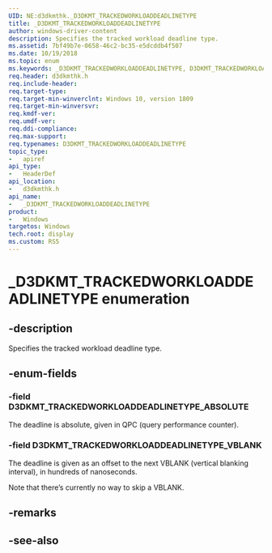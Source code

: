 ```yaml
---
UID: NE:d3dkmthk._D3DKMT_TRACKEDWORKLOADDEADLINETYPE
title: _D3DKMT_TRACKEDWORKLOADDEADLINETYPE
author: windows-driver-content
description: Specifies the tracked workload deadline type.
ms.assetid: 7bf49b7e-0658-46c2-bc35-e5dcddb4f507
ms.date: 10/19/2018
ms.topic: enum
ms.keywords: _D3DKMT_TRACKEDWORKLOADDEADLINETYPE, D3DKMT_TRACKEDWORKLOADDEADLINETYPE, 
req.header: d3dkmthk.h
req.include-header:
req.target-type:
req.target-min-winverclnt: Windows 10, version 1809
req.target-min-winversvr:
req.kmdf-ver:
req.umdf-ver:
req.ddi-compliance:
req.max-support:
req.typenames: D3DKMT_TRACKEDWORKLOADDEADLINETYPE
topic_type: 
-	apiref
api_type: 
-	HeaderDef
api_location: 
-	d3dkmthk.h
api_name: 
-	_D3DKMT_TRACKEDWORKLOADDEADLINETYPE
product:
-	Windows
targetos: Windows
tech.root: display
ms.custom: RS5
---
```


# _D3DKMT_TRACKEDWORKLOADDEADLINETYPE enumeration

## -description

Specifies the tracked workload deadline type.

## -enum-fields

### -field D3DKMT_TRACKEDWORKLOADDEADLINETYPE_ABSOLUTE

The deadline is absolute, given in QPC (query performance counter).

### -field D3DKMT_TRACKEDWORKLOADDEADLINETYPE_VBLANK 

The deadline is given as an offset to the next VBLANK (vertical blanking interval), in hundreds of nanoseconds. 

Note that there’s currently no way to skip a VBLANK.

## -remarks

## -see-also
